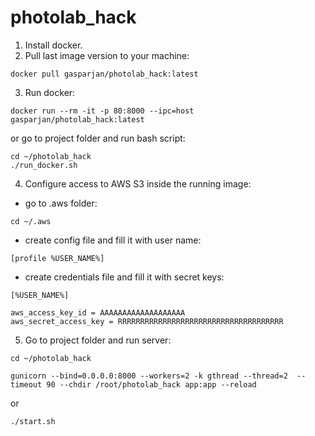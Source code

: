 # photolab_hack

1. Install docker.
2. Pull last image version to your machine:
 ```
 docker pull gasparjan/photolab_hack:latest
 ```
3. Run docker:
 ```
 docker run --rm -it -p 80:8000 --ipc=host gasparjan/photolab_hack:latest
 ```
 or go to project folder and run bash script:
 ```
 cd ~/photolab_hack
 ./run_docker.sh
 ```

4. Configure access to AWS S3 inside the running image:
 - go to .aws folder:
 ```
 cd ~/.aws
 ```
 - create config file and fill it with user name:
 ```
 [profile %USER_NAME%]
 ```
 - create credentials file and fill it with secret keys:
 ```
 [%USER_NAME%]
 
 aws_access_key_id = AAAAAAAAAAAAAAAAAAA
 aws_secret_access_key = RRRRRRRRRRRRRRRRRRRRRRRRRRRRRRRRRRRRR
 ```
5. Go to project folder and run server:
 ```
 cd ~/photolab_hack
 ```
 ```
 gunicorn --bind=0.0.0.0:8000 --workers=2 -k gthread --thread=2  --timeout 90 --chdir /root/photolab_hack app:app --reload
 ```
 or 
 ```
 ./start.sh
 ```
 
